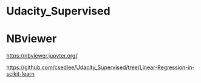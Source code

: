 # Udacity_Supervised

# NBviewer
  https://nbviewer.jupyter.org/
  
  https://github.com/csedlee/Udacity_Supervised/tree/Linear-Regression-in-scikit-learn
  
  
  
